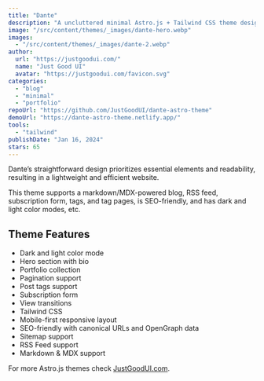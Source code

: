 ```yaml
---
title: "Dante"
description: "A uncluttered minimal Astro.js + Tailwind CSS theme designed for those who appreciate clarity and minimalism."
image: "/src/content/themes/_images/dante-hero.webp"
images:
  - "/src/content/themes/_images/dante-2.webp"
author:
  url: "https://justgoodui.com/"
  name: "Just Good UI"
  avatar: "https://justgoodui.com/favicon.svg"
categories:
  - "blog"
  - "minimal"
  - "portfolio"
repoUrl: "https://github.com/JustGoodUI/dante-astro-theme"
demoUrl: "https://dante-astro-theme.netlify.app/"
tools:
  - "tailwind"
publishDate: "Jan 16, 2024"
stars: 65
---
```


<p>
  Dante’s straightforward design prioritizes essential elements and readability, resulting in a
  lightweight and efficient website.
</p>
<p>
  This theme supports a markdown/MDX-powered blog, RSS feed, subscription form, tags, and tag pages,
  is SEO-friendly, and has dark and light color modes, etc.
</p>
<h2>Theme Features</h2>
<ul>
  <li>Dark and light color mode</li>
  <li>Hero section with bio</li>
  <li>Portfolio collection</li>
  <li>Pagination support</li>
  <li>Post tags support</li>
  <li>Subscription form</li>
  <li>View transitions</li>
  <li>Tailwind CSS</li>
  <li>Mobile-first responsive layout</li>
  <li>SEO-friendly with canonical URLs and OpenGraph data</li>
  <li>Sitemap support</li>
  <li>RSS Feed support</li>
  <li>Markdown &amp; MDX support</li>
</ul>
<p>For more Astro.js themes check <a href="https://justgoodui.com/">JustGoodUI.com</a>.</p>
